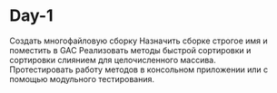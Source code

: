 # Day-1
Cоздать многофайловую сборку
Назначить сборке строгое имя и поместить в GAC
Реализовать методы быстрой сортировки и  
сортировки слиянием для целочисленного массива.  
Протестировать работу методов в консольном приложении или с помощью модульного тестирования. 
